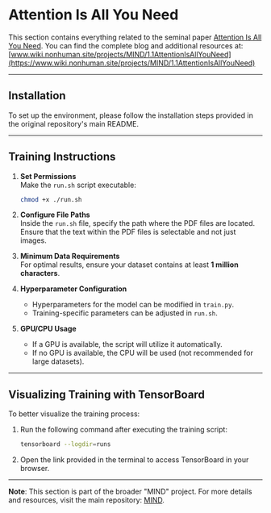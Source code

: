 # Attention Is All You Need

This section contains everything related to the seminal paper [Attention Is All You Need](https://arxiv.org/abs/1706.03762). You can find the complete blog and additional resources at:  
[www.wiki.nonhuman.site/projects/MIND/1.1AttentionIsAllYouNeed](https://www.wiki.nonhuman.site/projects/MIND/1.1AttentionIsAllYouNeed)

---

## Installation

To set up the environment, please follow the installation steps provided in the original repository's main README.

---

## Training Instructions

1. **Set Permissions**  
   Make the `run.sh` script executable:  
   ```bash
   chmod +x ./run.sh
   ```

2. **Configure File Paths**  
   Inside the `run.sh` file, specify the path where the PDF files are located. Ensure that the text within the PDF files is selectable and not just images.

3. **Minimum Data Requirements**  
   For optimal results, ensure your dataset contains at least **1 million characters**.

4. **Hyperparameter Configuration**  
   - Hyperparameters for the model can be modified in `train.py`.  
   - Training-specific parameters can be adjusted in `run.sh`.

5. **GPU/CPU Usage**  
   - If a GPU is available, the script will utilize it automatically.  
   - If no GPU is available, the CPU will be used (not recommended for large datasets).

---

## Visualizing Training with TensorBoard

To better visualize the training process:  

1. Run the following command after executing the training script:  
   ```bash
   tensorboard --logdir=runs
   ```

2. Open the link provided in the terminal to access TensorBoard in your browser.  

---

**Note**: This section is part of the broader "MIND" project. For more details and resources, visit the main repository: [MIND](https://github.com/NONHUMAN-SITE/MIND).

